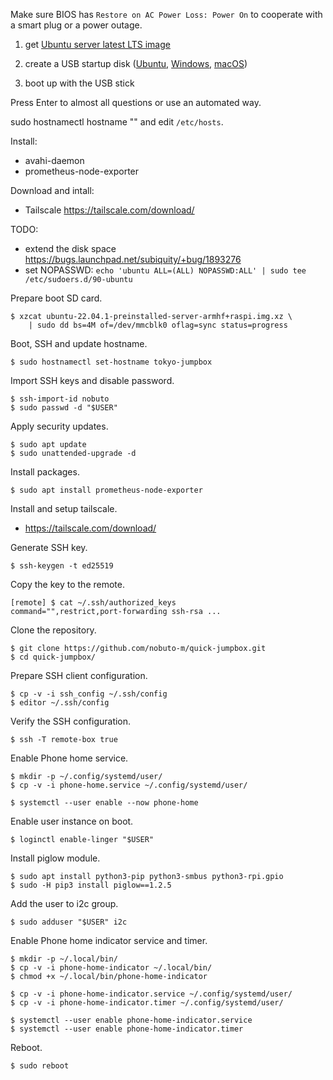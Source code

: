 Make sure BIOS has `Restore on AC Power Loss: Power On` to cooperate
with a smart plug or a power outage.

1. get [Ubuntu server latest LTS image](https://ubuntu.com/download/server)

1. create a USB startup disk
   ([Ubuntu](https://tutorials.ubuntu.com/tutorial/tutorial-create-a-usb-stick-on-ubuntu),
   [Windows](https://tutorials.ubuntu.com/tutorial/tutorial-create-a-usb-stick-on-windows),
   [macOS](https://tutorials.ubuntu.com/tutorial/tutorial-create-a-usb-stick-on-macos))

1. boot up with the USB stick


Press Enter to almost all questions or use an automated way.

sudo hostnamectl hostname "<HOSTNAME>" and edit `/etc/hosts`.

Install:
- avahi-daemon
- prometheus-node-exporter

Download and intall:
- Tailscale https://tailscale.com/download/

TODO:
- extend the disk space https://bugs.launchpad.net/subiquity/+bug/1893276
- set NOPASSWD: `echo 'ubuntu ALL=(ALL) NOPASSWD:ALL' | sudo tee /etc/sudoers.d/90-ubuntu`


Prepare boot SD card.

    $ xzcat ubuntu-22.04.1-preinstalled-server-armhf+raspi.img.xz \
        | sudo dd bs=4M of=/dev/mmcblk0 oflag=sync status=progress

Boot, SSH and update hostname.

    $ sudo hostnamectl set-hostname tokyo-jumpbox

Import SSH keys and disable password.

    $ ssh-import-id nobuto
    $ sudo passwd -d "$USER"

Apply security updates.

    $ sudo apt update
    $ sudo unattended-upgrade -d

Install packages.

    $ sudo apt install prometheus-node-exporter

Install and setup tailscale.

 - https://tailscale.com/download/

Generate SSH key.

    $ ssh-keygen -t ed25519

Copy the key to the remote.

    [remote] $ cat ~/.ssh/authorized_keys
    command="",restrict,port-forwarding ssh-rsa ...

Clone the repository.

    $ git clone https://github.com/nobuto-m/quick-jumpbox.git
    $ cd quick-jumpbox/

Prepare SSH client configuration.

    $ cp -v -i ssh_config ~/.ssh/config
    $ editor ~/.ssh/config

Verify the SSH configuration.

    $ ssh -T remote-box true

Enable Phone home service.

    $ mkdir -p ~/.config/systemd/user/
    $ cp -v -i phone-home.service ~/.config/systemd/user/

    $ systemctl --user enable --now phone-home

Enable user instance on boot.

    $ loginctl enable-linger "$USER"

Install piglow module.

    $ sudo apt install python3-pip python3-smbus python3-rpi.gpio
    $ sudo -H pip3 install piglow==1.2.5

Add the user to i2c group.

    $ sudo adduser "$USER" i2c

Enable Phone home indicator service and timer.

    $ mkdir -p ~/.local/bin/
    $ cp -v -i phone-home-indicator ~/.local/bin/
    $ chmod +x ~/.local/bin/phone-home-indicator

    $ cp -v -i phone-home-indicator.service ~/.config/systemd/user/
    $ cp -v -i phone-home-indicator.timer ~/.config/systemd/user/

    $ systemctl --user enable phone-home-indicator.service
    $ systemctl --user enable phone-home-indicator.timer

Reboot.

    $ sudo reboot
